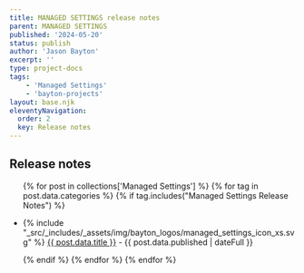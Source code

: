 ```yaml
---
title: MANAGED SETTINGS release notes
parent: MANAGED SETTINGS
published: '2024-05-20'
status: publish
author: 'Jason Bayton'
excerpt: ''
type: project-docs
tags: 
    - 'Managed Settings'
    - 'bayton-projects'
layout: base.njk
eleventyNavigation:
  order: 2
  key: Release notes
---
```


## Release notes

<div class="support-list">
  <ul>

  {% for post in collections['Managed Settings'] %}
  {% for tag in post.data.categories %}
  {% if tag.includes("Managed Settings Release Notes") %}

  <li>{% include "_src/_includes/_assets/img/bayton_logos/managed_settings_icon_xs.svg" %} <a href="{{ post.url | url }}">{{ post.data.title }}</a> - {{ post.data.published | dateFull }}</li>

  {% endif %}
  {% endfor %}
  {% endfor %}

  </ul>
</div>